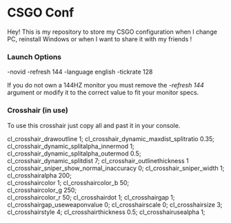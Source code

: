# CSGO Conf

Hey! This is my repository to store my CSGO configuration when I change PC, reinstall Windows or when I want to share it with my friends !

### Launch Options

-novid -refresh 144 -language english -tickrate 128

If you do not own a 144HZ monitor you must remove the _-refresh 144_ argument or modify it to the correct value to fit your monitor specs. 

### Crosshair (in use)

To use this crosshair just copy all and past it in your console.

cl_crosshair_drawoutline 1; 
cl_crosshair_dynamic_maxdist_splitratio 0.35;
cl_crosshair_dynamic_splitalpha_innermod 1;
cl_crosshair_dynamic_splitalpha_outermod 0.5;
cl_crosshair_dynamic_splitdist 7;
cl_crosshair_outlinethickness 1
cl_crosshair_sniper_show_normal_inaccuracy 0;
cl_crosshair_sniper_width 1;
cl_crosshairalpha 200;                                   
cl_crosshaircolor 1;
cl_crosshaircolor_b 50;                          
cl_crosshaircolor_g 250;                           
cl_crosshaircolor_r 50;
cl_crosshairdot 1;
cl_crosshairgap 1;
cl_crosshairgap_useweaponvalue 0;
cl_crosshairscale 0;
cl_crosshairsize 3;
cl_crosshairstyle 4;
cl_crosshairthickness 0.5;
cl_crosshairusealpha 1;                     
